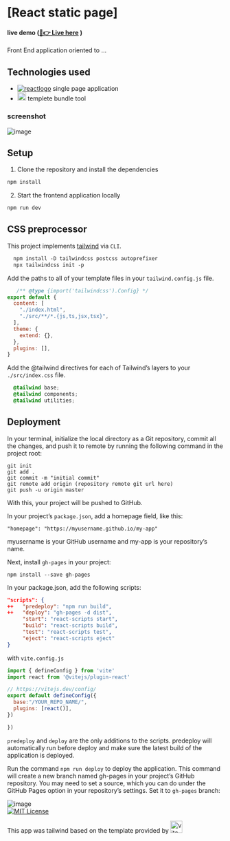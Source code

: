 

# \[React static page\]

#### live demo ([🎉👉 Live here](https://solaisiva00.github.io/React-static-page/) )


Front End application oriented to ...

## Technologies used

- [![reactlogo](https://api.iconify.design/logos:react.svg)](https://reactjs.org/) single page application
- [<img width="20" height="20" src="https://img.icons8.com/fluency/48/vite.png" alt="vite"/>](https://vitejs.dev/) templete bundle tool

### screenshot

![image](https://github.com/Solaisiva00/React-static-page/assets/165774432/712fb770-3fb8-460e-910c-7aff20523a3a)


## Setup

1. Clone the repository and install the dependencies
```bash
npm install
```
2. Start the frontend application locally
```bash
npm run dev
```





## CSS preprocessor

This project implements [tailwind](https://tailwindcss.com/) via `CLI`.




```css
  npm install -D tailwindcss postcss autoprefixer
  npx tailwindcss init -p
```
Add the paths to all of your template files in your `tailwind.config.js` file.

```javascript
   /** @type {import('tailwindcss').Config} */
export default {
  content: [
    "./index.html",
    "./src/**/*.{js,ts,jsx,tsx}",
  ],
  theme: {
    extend: {},
  },
  plugins: [],
}
```
Add the @tailwind directives for each of Tailwind’s layers to your `./src/index.css` file.
```css
  @tailwind base;
  @tailwind components;
  @tailwind utilities;
```

## Deployment

In your terminal, initialize the local directory as a Git repository, commit all the changes, and push it to remote by running the following command in the project root:
```
git init
git add .
git commit -m "initial commit"
git remote add origin (repository remote git url here)
git push -u origin master
```
With this, your project will be pushed to GitHub.

In your project’s `package.json`, add a homepage field, like this:

```
"homepage": "https://myusername.github.io/my-app"
```
myusername is your GitHub username and my-app is your repository’s name.

Next, install `gh-pages` in your project:

```
npm install --save gh-pages
```
In your package.json, add the following scripts:
```json
"scripts": {
++   "predeploy": "npm run build",
++   "deploy": "gh-pages -d dist",
     "start": "react-scripts start",
     "build": "react-scripts build",
     "test": "react-scripts test",
     "eject": "react-scripts eject"
}
```

with `vite.config.js`

```javascript
import { defineConfig } from 'vite'
import react from '@vitejs/plugin-react'

// https://vitejs.dev/config/
export default defineConfig({
  base:"/YOUR_REPO_NAME/",
  plugins: [react()],
})

})


```
`predeploy` and `deploy` are the only additions to the scripts. predeploy will automatically run before deploy and make sure the latest build of the application is deployed.

Run the command `npm run deploy` to deploy the application. This command will create a new branch named gh-pages in your project’s GitHub repository. You may need to set a source, which you can do under the GitHub Pages option in your repository’s settings. Set it to `gh-pages` branch:

![image](https://github.com/Solaisiva00/React-static-page/assets/165774432/469dea65-b034-4f5f-a0ea-bf872303e86b)
<br>
[![MIT License](https://img.shields.io/badge/License-MIT-green.svg)](https://choosealicense.com/licenses/mit/)




This app was tailwind based on the template provided by [<img width="28" height="28" src="https://img.icons8.com/fluency/48/vite.png" alt="vite"/>](https://vitejs.dev/)

